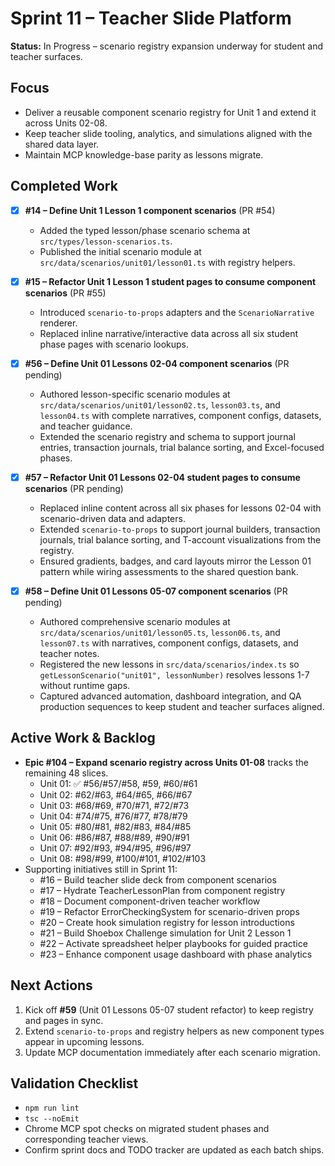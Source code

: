 # Sprint 11 – Teacher Slide Platform

**Status:** In Progress – scenario registry expansion underway for student and teacher surfaces.

## Focus
- Deliver a reusable component scenario registry for Unit 1 and extend it across Units 02-08.
- Keep teacher slide tooling, analytics, and simulations aligned with the shared data layer.
- Maintain MCP knowledge-base parity as lessons migrate.

## Completed Work
- [x] **#14 – Define Unit 1 Lesson 1 component scenarios** (PR #54)
  - Added the typed lesson/phase scenario schema at `src/types/lesson-scenarios.ts`.
  - Published the initial scenario module at `src/data/scenarios/unit01/lesson01.ts` with registry helpers.
- [x] **#15 – Refactor Unit 1 Lesson 1 student pages to consume component scenarios** (PR #55)
  - Introduced `scenario-to-props` adapters and the `ScenarioNarrative` renderer.
  - Replaced inline narrative/interactive data across all six student phase pages with scenario lookups.
- [x] **#56 – Define Unit 01 Lessons 02-04 component scenarios** (PR pending)
  - Authored lesson-specific scenario modules at `src/data/scenarios/unit01/lesson02.ts`, `lesson03.ts`, and `lesson04.ts` with complete narratives, component configs, datasets, and teacher guidance.
  - Extended the scenario registry and schema to support journal entries, transaction journals, trial balance sorting, and Excel-focused phases.
- [x] **#57 – Refactor Unit 01 Lessons 02-04 student pages to consume scenarios** (PR pending)
  - Replaced inline content across all six phases for lessons 02-04 with scenario-driven data and adapters.
  - Extended `scenario-to-props` to support journal builders, transaction journals, trial balance sorting, and T-account visualizations from the registry.
  - Ensured gradients, badges, and card layouts mirror the Lesson 01 pattern while wiring assessments to the shared question bank.

- [x] **#58 – Define Unit 01 Lessons 05-07 component scenarios** (PR pending)
  - Authored comprehensive scenario modules at `src/data/scenarios/unit01/lesson05.ts`, `lesson06.ts`, and `lesson07.ts` with narratives, component configs, datasets, and teacher notes.
  - Registered the new lessons in `src/data/scenarios/index.ts` so `getLessonScenario("unit01", lessonNumber)` resolves lessons 1-7 without runtime gaps.
  - Captured advanced automation, dashboard integration, and QA production sequences to keep student and teacher surfaces aligned.

## Active Work & Backlog
- **Epic #104 – Expand scenario registry across Units 01-08** tracks the remaining 48 slices.
  - Unit 01: ✅ #56/#57/#58, #59, #60/#61
  - Unit 02: #62/#63, #64/#65, #66/#67
  - Unit 03: #68/#69, #70/#71, #72/#73
  - Unit 04: #74/#75, #76/#77, #78/#79
  - Unit 05: #80/#81, #82/#83, #84/#85
  - Unit 06: #86/#87, #88/#89, #90/#91
  - Unit 07: #92/#93, #94/#95, #96/#97
  - Unit 08: #98/#99, #100/#101, #102/#103
- Supporting initiatives still in Sprint 11:
  - #16 – Build teacher slide deck from component scenarios
  - #17 – Hydrate TeacherLessonPlan from component registry
  - #18 – Document component-driven teacher workflow
  - #19 – Refactor ErrorCheckingSystem for scenario-driven props
  - #20 – Create hook simulation registry for lesson introductions
  - #21 – Build Shoebox Challenge simulation for Unit 2 Lesson 1
  - #22 – Activate spreadsheet helper playbooks for guided practice
  - #23 – Enhance component usage dashboard with phase analytics

## Next Actions
1. Kick off **#59** (Unit 01 Lessons 05-07 student refactor) to keep registry and pages in sync.
2. Extend `scenario-to-props` and registry helpers as new component types appear in upcoming lessons.
3. Update MCP documentation immediately after each scenario migration.

## Validation Checklist
- `npm run lint`
- `tsc --noEmit`
- Chrome MCP spot checks on migrated student phases and corresponding teacher views.
- Confirm sprint docs and TODO tracker are updated as each batch ships.
